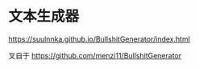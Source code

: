 # 文本生成器

https://suulnnka.github.io/BullshitGenerator/index.html
 
叉自于 https://github.com/menzi11/BullshitGenerator
